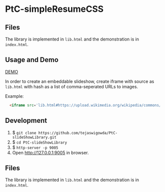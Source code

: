 # PtC-simpleResumeCSS

## Files
The library is implemented in `lib.html` and the demonstration is in
`index.html`.

## Usage and Demo

[DEMO](https://tejaswigowda.github.io/PtC-slideShowLibrary/)

In order to create an embeddable slideshow, create iframe with source as
`lib.html` with hash as a list of comma-seperated URLs to images.

Example:

```html
  <iframe src='lib.html#https://upload.wikimedia.org/wikipedia/commons/1/1a/VIC0725Stevenson1944_%28cropped%29.jpg,https://upload.wikimedia.org/wikipedia/commons/thumb/8/8b/D%C3%A1il_Chamber.jpg/320px-D%C3%A1il_Chamber.jpg,https://upload.wikimedia.org/wikipedia/commons/thumb/0/04/Sinustrombus_sinuatus%2C_Bohol%2C_Philippines.jpg/320px-Sinustrombus_sinuatus%2C_Bohol%2C_Philippines.jpg'> </iframe>
```

## Development

1. $ `git clone https://github.com/tejaswigowda/PtC-slideShowLibrary.git`
2. $ `cd PtC-slideShowLibrary`
3. $ `http-server -p 9005`
4. Open <http://127.0.0.1:9005> in browser.


## Files
The library is implemented in `lib.html` and the demonstration is in
`index.html`.
